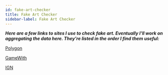 ```yaml
---
id: fake-art-checker
title: Fake Art Checker
sidebar-label: Fake Art Checker
---
```


**_Here are a few links to sites I use to check fake art. Eventually I'll work on aggregating the data here. They're listed in the order I find them useful:_**

[Polygon](https://www.polygon.com/animal-crossing-new-horizons-switch-acnh-guide/2020/4/23/21231433/redd-jolly-museum-art-fake-real-forgeries-list-complete-painting-statue)

[GameWith](https://gamewith.net/animal-crossing-new-horizons/article/show/18091#List)

[IGN](https://www.ign.com/wikis/animal-crossing-new-horizons/Redd_Art_Guide:_Real_and_Fake_Paintings_and_Sculptures)
